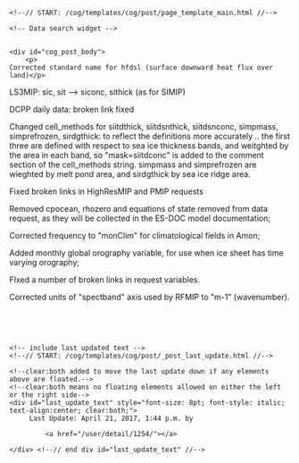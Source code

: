          

    <!--// START: /cog/templates/cog/post/page_template_main.html //-->
<!--// loading page body from page_template_main.html //-->




  	<!-- Data search widget -->
  	

    <div id="cog_post_body">
        <p>
	Corrected standard name for hfdsl (surface downward heat flux over land)</p>
<p>
	LS3MIP: sic, sit --&gt; siconc, sithick (as for SIMIP)</p>
<p>
	DCPP daily data: broken link fixed</p>
<p>
	Changed cell_methods for siitdthick, siitdsnthick, siitdsnconc, simpmass, simprefrozen, sirdgthick: to reflect the definitions more accurately .. the first three are defined with respect to sea ice thickness bands, and weitghted by the area in each band, so &quot;mask=siitdconc&quot; is added to the comment section of the cell_methods string. simpmass and simprefrozen are wieghted by melt pond area, and sirdgthick by sea ice ridge area.</p>
<p>
	Fixed broken links in HighResMIP and PMIP requests</p>
<p>
	Removed cpocean, rhozero and equations of state removed from data request, as they will be collected in the ES-DOC model documentation;</p>
<p>
	Corrected frequency to &quot;monClim&quot; for climatological fields in Amon;</p>
<p>
	Added monthly global orography variable, for use when ice sheet has time varying orography;</p>
<p>
	FIxed a number of broken links in request variables.</p>
<p>
	Corrected units of &quot;spectband&quot; axis used by RFMIP to &quot;m-1&quot; (wavenumber).</p>
<p>
	&nbsp;</p>
<p>
	&nbsp;</p>
    </div> <!--// end div id=cog_post_body //-->

    <!-- include last updated text -->
    <!--// START: /cog/templates/cog/post/_post_last_update.html //-->

    <!--clear:both added to move the last update down if any elements above are floated.-->
    <!--clear:both means no floating elements allowed on either the left or the right side-->
	<div id="last_update_text" style="font-size: 8pt; font-style: italic; text-align:center; clear:both;">
	     Last Update: April 21, 2017, 1:44 p.m. by
         
             <a href="/user/detail/1254/"></a>
         
	</div> <!--// end div id="last_update_text" //-->
